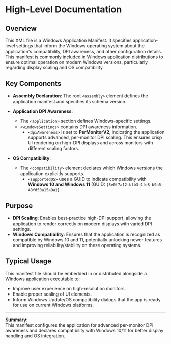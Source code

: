 # High-Level Documentation

## Overview

This XML file is a Windows Application Manifest. It specifies application-level settings that inform the Windows operating system about the application's compatibility, DPI awareness, and other configuration details. This manifest is commonly included in Windows application distributions to ensure optimal operation on modern Windows versions, particularly regarding display scaling and OS compatibility.

## Key Components

- **Assembly Declaration**: The root `<assembly>` element defines the application manifest and specifies its schema version.

- **Application DPI Awareness**:
  - The `<application>` section defines Windows-specific settings.
  - `<windowsSettings>` contains DPI awareness information.
    - `<dpiAwareness>` is set to **PerMonitorV2**, indicating the application supports advanced, per-monitor DPI scaling. This ensures crisp UI rendering on high-DPI displays and across monitors with different scaling factors.

- **OS Compatibility**:
  - The `<compatibility>` element declares which Windows versions the application explicitly supports.
    - `<supportedOS>` uses a GUID to indicate compatibility with **Windows 10 and Windows 11** (GUID: `{8e0f7a12-bfb3-4fe8-b9a5-48fd50a15a9a}`).

## Purpose

- **DPI Scaling**: Enables best-practice high-DPI support, allowing the application to render correctly on modern displays with varied DPI settings.
- **Windows Compatibility**: Ensures that the application is recognized as compatible by Windows 10 and 11, potentially unlocking newer features and improving reliability/stability on these operating systems.

## Typical Usage

This manifest file should be embedded in or distributed alongside a Windows application executable to:

- Improve user experience on high-resolution monitors.
- Enable proper scaling of UI elements.
- Inform Windows Update/OS compatibility dialogs that the app is ready for use on current Windows platforms.

---

**Summary**:  
This manifest configures the application for advanced per-monitor DPI awareness and declares compatibility with Windows 10/11 for better display handling and OS integration.